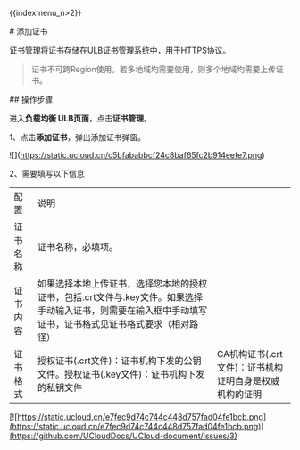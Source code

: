 {{indexmenu_n>2}}

\# 添加证书

证书管理将证书存储在ULB证书管理系统中，用于HTTPS协议。

> 证书不可跨Region使用。若多地域均需要使用，则多个地域均需要上传证书。

\#\# 操作步骤

进入**负载均衡 ULB页面**，点击**证书管理**。

1、点击**添加证书**，弹出添加证书弹窗。

\!\[\](<https://static.ucloud.cn/c5bfababbcf24c8baf65fc2b914eefe7.png>)

2、需要填写以下信息

|      |                                                                                   |                                 |
| ---- | --------------------------------------------------------------------------------- | ------------------------------- |
| 配置   | 说明                                                                                |                                 |
| 证书名称 | 证书名称，必填项。                                                                         |                                 |
| 证书内容 | 如果选择本地上传证书，选择您本地的授权证书，包括.crt文件与.key文件。如果选择手动输入证书，则需要在输入框中手动填写证书，证书格式见证书格式要求（相对路径） |                                 |
| 证书格式 | 授权证书(.crt文件)：证书机构下发的公钥文件。授权证书(.key文件)：证书机构下发的私钥文件                                 | CA机构证书(.crt文件)：证书机构证明自身是权威机构的证明 |

[![https://static.ucloud.cn/e7fec9d74c744c448d757fad04fe1bcb.png](https://static.ucloud.cn/e7fec9d74c744c448d757fad04fe1bcb.png)](https://github.com/UCloudDocs/UCloud-document/issues/3)
